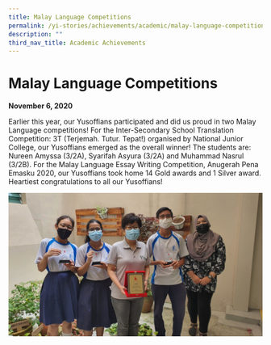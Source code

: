 ```yaml
---
title: Malay Language Competitions
permalink: /yi-stories/achievements/academic/malay-language-competitions/
description: ""
third_nav_title: Academic Achievements
---
```

# **Malay Language Competitions**

**November 6, 2020**

Earlier this year, our Yusoffians participated and did us proud in two Malay Language competitions! For the Inter-Secondary School Translation Competition: 3T (Terjemah. Tutur. Tepat!) organised by National Junior College, our Yusoffians emerged as the overall winner! The students are: Nureen Amyssa (3/2A), Syarifah Asyura (3/2A) and Muhammad Nasrul (3/2B). For the Malay Language Essay Writing Competition, Anugerah Pena Emasku 2020, our Yusoffians took home 14 Gold awards and 1 Silver award. Heartiest congratulations to all our Yusoffians!

![](/images/Achivements2020-1.jpg)
